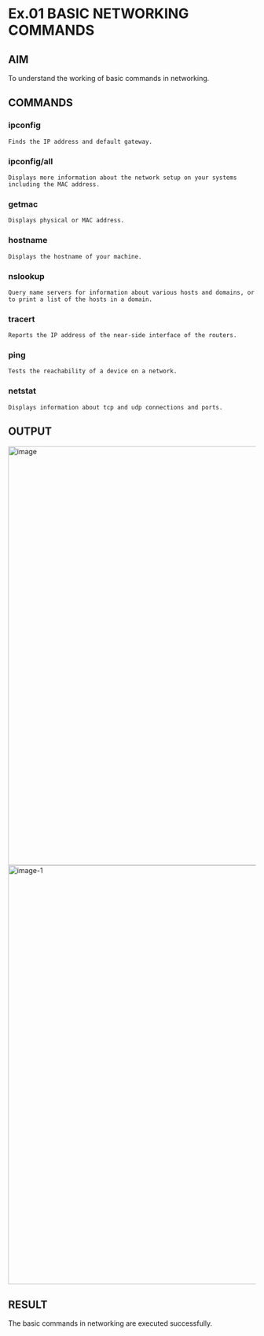 # Ex.01 BASIC NETWORKING COMMANDS
## AIM
  To understand the working of basic commands in networking.

## COMMANDS
### ipconfig
    Finds the IP address and default gateway.
    
### ipconfig/all
    Displays more information about the network setup on your systems including the MAC address.

### getmac
    Displays physical or MAC address.

### hostname
    Displays the hostname of your machine.
    
### nslookup
    Query name servers for information about various hosts and domains, or to print a list of the hosts in a domain.
    
### tracert
    Reports the IP address of the near-side interface of the routers.

### ping
    Tests the reachability of a device on a network. 

### netstat
    Displays information about tcp and udp connections and ports.

## OUTPUT

<img width="853" alt="image" src="https://github.com/kanna0612/Agri_Ex01/assets/167114563/86cd9236-8cd8-4fe4-a328-4959ddb59ea8">

<img width="853" alt="image-1" src="https://github.com/kanna0612/Agri_Ex01/assets/167114563/09ea4de3-e27d-47f4-9824-5e9b22978aeb">

## RESULT
  The basic commands in networking are executed successfully.
